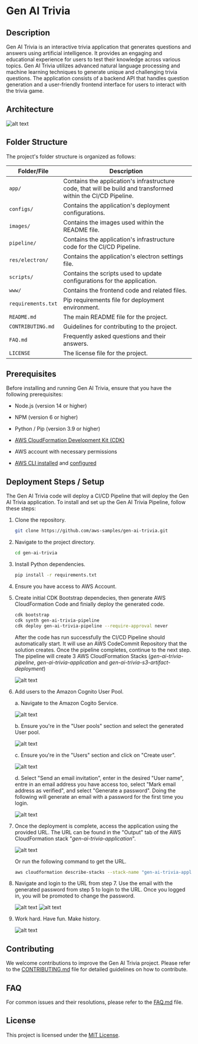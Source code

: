 # Gen AI Trivia

## Description

Gen AI Trivia is an interactive trivia application that generates questions and answers using artificial intelligence. It provides an engaging and educational experience for users to test their knowledge across various topics. Gen AI Trivia utilizes advanced natural language processing and machine learning techniques to generate unique and challenging trivia questions. The application consists of a backend API that handles question generation and a user-friendly frontend interface for users to interact with the trivia game.

## Architecture

![alt text](images/architecture.png)

## Folder Structure

The project's folder structure is organized as follows:

| Folder/File   | Description                                           |
|---------------|-------------------------------------------------------|
| `app/`        | Contains the application's infrastructure code, that will be build and transformed within the CI/CD Pipeline.     |
| `configs/`        | Contains the application's deployment configurations. |
| `images/`        | Contains the images used within the README file. |
| `pipeline/`        | Contains the application's infrastructure code for the CI/CD Pipeline. |
| `res/electron/`        | Contains the application's electron settings file. |
| `scripts/`        | Contains the scripts used to update configurations for the application.          |
| `www/`        | Contains the frontend code and related files.          |
| `requirements.txt` | Pip requirements file for deployment environment. |
| `README.md`   | The main README file for the project.                  |
| `CONTRIBUTING.md` | Guidelines for contributing to the project.         |
| `FAQ.md`      | Frequently asked questions and their answers.          |
| `LICENSE`     | The license file for the project.                      |

## Prerequisites

Before installing and running Gen AI Trivia, ensure that you have the following prerequisites:

- Node.js (version 14 or higher)

- NPM (version 6 or higher)

- Python / Pip (version 3.9 or higher)

- [AWS CloudFormation Development Kit (CDK)](https://docs.aws.amazon.com/cdk/v2/guide/getting_started.html#getting_started_install)

- AWS account with necessary permissions

- [AWS CLI installed](https://docs.aws.amazon.com/cli/latest/userguide/getting-started-install.html) and [configured](https://docs.aws.amazon.com/cli/latest/userguide/getting-started-quickstart.html)

## Deployment Steps / Setup

The Gen AI Trivia code will deploy a CI/CD Pipeline that will deploy the Gen AI Trivia application. To install and set up the Gen AI Trivia Pipeline, follow these steps:

1. Clone the repository.

   ```bash
   git clone https://github.com/aws-samples/gen-ai-trivia.git
   ```

2. Navigate to the project directory.

   ```bash
   cd gen-ai-trivia
   ```

3. Install Python dependencies.

   ```bash
   pip install -r requirements.txt
   ```

4. Ensure you have access to AWS Account.

5. Create initial CDK Bootstrap dependecies, then generate AWS CloudFormation Code and finially deploy the generated code.

   ```bash
   cdk bootstrap
   cdk synth gen-ai-trivia-pipeline
   cdk deploy gen-ai-trivia-pipeline --require-approval never
   ```

   After the code has run successfully the CI/CD Pipeline should automatically start. It will use an AWS CodeCommit Repository that the solution creates. Once the pipeline completes, continue to the next step. The pipeline will create 3 AWS CloudFormation Stacks (_gen-ai-trivia-pipeline_, _gen-ai-trivia-application_ and _gen-ai-trivia-s3-artifact-deployment_)

   ![alt text](images/cloudformation_stacks.png)

6. Add users to the Amazon Cognito User Pool.

   a. Navigate to the Amazon Cogito Service. 

   ![alt text](images/user_setup/user_setup_1.png)

   b. Ensure you're in the "User pools" section and select the generated User pool.

   ![alt text](images/user_setup/user_setup_2.png)

   c. Ensure you're in the "Users" section and click on "Create user".

   ![alt text](images/user_setup/user_setup_3.png)

   d. Select "Send an email invitation", enter in the desired "User name", entre in an email address you have access too, select "Mark email address as verified", and select "Generate a password". Doing the following will generate an email with a password for the first time you login.  

   ![alt text](images/user_setup/user_setup_4.png)


7. Once the deployment is complete, access the application using the provided URL. The URL can be found in the "Output" tab of the AWS CloudFormation stack "_gen-ai-trivia-application_". 

   ![alt text](images/cloudformation_stacks.png)

   Or run the following command to get the URL.

   ```bash
   aws cloudformation describe-stacks --stack-name "gen-ai-trivia-application" --query 'Stacks[*].Outputs[?OutputKey==`oTerraformBucket`].OutputValue' --output text
   ```

8. Navigate and login to the URL from step 7. Use the email with the generated password from step 5 to login to the URL. Once you logged in, you will be promoted to change the password.

   ![alt text](images/user_setup/user_login.png)   ![alt text](images/user_setup/pass_change.png)

9. Work hard. Have fun. Make history.

   ![alt text](images/frontend.png)


## Contributing

We welcome contributions to improve the Gen AI Trivia project. Please refer to the [CONTRIBUTING.md](CONTRIBUTING.md) file for detailed guidelines on how to contribute.

## FAQ

For common issues and their resolutions, please refer to the [FAQ.md](FAQ.md) file.

## License

This project is licensed under the [MIT License](LICENSE).
